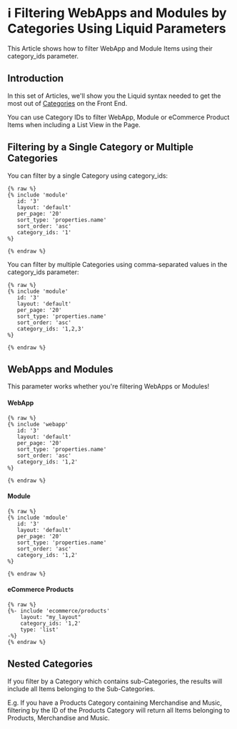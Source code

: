 # ℹ️ Filtering WebApps and Modules by Categories Using Liquid Parameters

This Article shows how to filter WebApp and Module Items using their category\_ids parameter.

## Introduction

In this set of Articles, we'll show you the Liquid syntax needed to get the most out of [Categories](/cms/categories/quickstart-categories.md) on the Front End.

You can use Category IDs to filter WebApp, Module or eCommerce Product Items when including a List View in the Page.

## Filtering by a Single Category or Multiple Categories

You can filter by a single Category using category\_ids:

```liquid
{% raw %}
{% include 'module'
   id: '3'
   layout: 'default'
   per_page: '20'
   sort_type: 'properties.name'
   sort_order: 'asc'
   category_ids: '1' 
%}

{% endraw %}
```

You can filter by multiple Categories using comma-separated values in the category\_ids parameter:

```liquid
{% raw %}
{% include 'module'
   id: '3'
   layout: 'default'
   per_page: '20'
   sort_type: 'properties.name'
   sort_order: 'asc'
   category_ids: '1,2,3' 
%}

{% endraw %}
```

## WebApps and Modules

This parameter works whether you're filtering WebApps or Modules!

#### WebApp

```liquid
{% raw %}
{% include 'webapp'
   id: '3'
   layout: 'default'
   per_page: '20'
   sort_type: 'properties.name'
   sort_order: 'asc'
   category_ids: '1,2' 
%}

{% endraw %}
```

#### Module

```liquid
{% raw %}
{% include 'mdoule'
   id: '3'
   layout: 'default'
   per_page: '20'
   sort_type: 'properties.name'
   sort_order: 'asc'
   category_ids: '1,2'
%}

{% endraw %}
```

#### eCommerce Products

```liquid
{% raw %}
{%- include 'ecommerce/products'
    layout: "my_layout"
    category_ids: '1,2'
    type: 'list' 
-%}
{% endraw %}
```

## Nested Categories

If you filter by a Category which contains sub-Categories, the results will include all Items belonging to the Sub-Categories.

E.g. If you have a Products Category containing Merchandise and Music, filtering by the ID of the Products Category will return all Items belonging to Products, Merchandise and Music.
